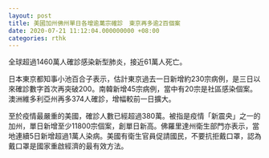 ```yaml
---
layout: post
title: 美國加州佛州單日各增逾萬宗確診　東京再多逾2百個案
date: 2020-07-21 11:12:04.000000000 +08:00
categories: rthk
---
```


全球超過1460萬人確診感染新型肺炎，接近61萬人死亡。

日本東京都知事小池百合子表示，估計東京過去一日新增約230宗病例，是三日以來確診數字首次再突破200。南韓新增45宗病例，當中有20宗是社區感染個案。澳洲維多利亞州再多374人確診，增幅較前一日擴大。

至於疫情最嚴重的美國，確診人數已經超過380萬。被指是疫情「新震央」之一的加州，單日新增至少11800宗個案，創單日新高。佛羅里達州衛生部門亦表示，當地連續5日新增超過1萬人染病。美國有衛生官員促請國民，不要抗拒戴口罩，認為戴口罩是國家重啟經濟的最有效方法。
